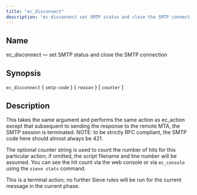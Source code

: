 ```yaml
---
title: "ec_disconnect"
description: "ec disconnect set SMTP status and close the SMTP connection ec disconnect smtp code reason counter This takes the same argument and performs the same action as ec action except that subsequent to sending the response to the remote MTA the SMTP session is terminated NOTE to be strictly RFC..."
---
```


<a name="sieve.ref.ec_disconnect"></a> 
## Name

ec_disconnect — set SMTP status and close the SMTP connection

## Synopsis

`ec_disconnect` { *`smtp-code`* } { *`reason`* } [ *`counter`* ]

<a name="idp29308352"></a> 
## Description

This takes the same argument and performs the same action as ec_action except that subsequent to sending the response to the remote MTA, the SMTP session is terminated. NOTE: to be strictly RFC compliant, the SMTP code here should almost always be 421.

The optional counter string is used to count the number of hits for this particular action; if omitted, the script filename and line number will be assumed. You can see the hit count via the web console or via `ec_console` using the `sieve stats` command.

This is a terminal action; no further Sieve rules will be run for the current message in the current phase.